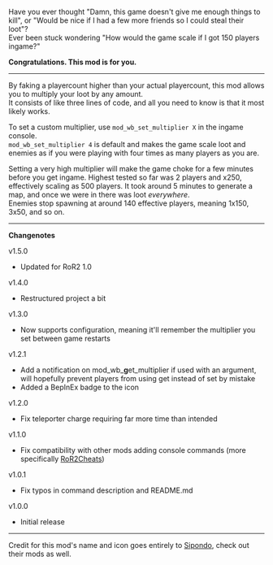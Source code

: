 Have you ever thought "Damn, this game doesn't give me enough things to kill", or "Would be nice if I had a few more friends so I could steal their loot"?  
Ever been stuck wondering "How would the game scale if I got 150 players ingame?"

**Congratulations. This mod is for you.**

----

By faking a playercount higher than your actual playercount, this mod allows you to multiply your loot by any amount.  
It consists of like three lines of code, and all you need to know is that it most likely works.

To set a custom multiplier, use `mod_wb_set_multiplier X` in the ingame console.  
`mod_wb_set_multiplier 4` is default and makes the game scale loot and enemies as if you were playing with four times as many players as you are.

Setting a very high multiplier will make the game choke for a few minutes before you get ingame. Highest tested so far was 2 players and x250, effectively scaling as 500 players. It took around 5 minutes to generate a map, and once we were in there was loot *everywhere*.  
Enemies stop spawning at around 140 effective players, meaning 1x150, 3x50, and so on.

----
**Changenotes**

v1.5.0

  - Updated for RoR2 1.0

v1.4.0

  - Restructured project a bit

v1.3.0

  - Now supports configuration, meaning it'll remember the multiplier you set between game restarts

v1.2.1

  - Add a notification on mod_wb_**g**et_multiplier if used with an argument, will hopefully prevent players from using get instead of set by mistake
  - Added a BepInEx badge to the icon

v1.2.0

  - Fix teleporter charge requiring far more time than intended

v1.1.0

  - Fix compatibility with other mods adding console commands (more specifically [RoR2Cheats](https://thunderstore.io/package/Morris1927/RoR2Cheats/))
    
v1.0.1

  - Fix typos in command description and README.md

v1.0.0

  - Initial release

----

Credit for this mod's name and icon goes entirely to [Sipondo](https://thunderstore.io/package/Sipondo/), check out their mods as well.